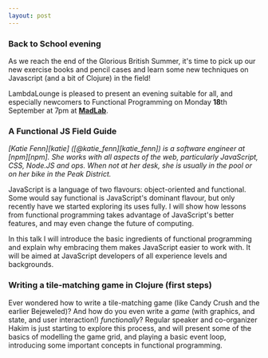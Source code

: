 ```yaml
---
layout: post
---
```

### Back to School evening

As we reach the end of the Glorious British Summer, it's time to
pick up our new exercise books and pencil cases and learn some
new techniques on Javascript (and a bit of Clojure) in the field!

LambdaLounge is pleased to present an evening suitable for
all, and especially newcomers to Functional Programming
on Monday **18**th September at 7pm at <b>[MadLab][MadLab]</b>.

### A Functional JS Field Guide

<i>
[Katie Fenn][katie] ([@katie_fenn][katie_fenn]) is a software engineer at
[npm][npm]. She works with all aspects of the web, particularly JavaScript, CSS,
Node.JS and ops. When not at her desk, she is usually in the pool or on her bike
in the Peak District.
</i>

JavaScript is a language of two flavours: object-oriented and functional. Some
would say functional is JavaScript's dominant flavour, but only recently have we
started exploring its uses fully. I will show how lessons from functional
programming takes advantage of JavaScript's better features, and may even change
the future of computing.

In this talk I will introduce the basic ingredients of functional programming
and explain why embracing them makes JavaScript easier to work with. It will be
aimed at JavaScript developers of all experience levels and backgrounds.

### Writing a tile-matching game in Clojure (first steps)

Ever wondered how to write a tile-matching game (like Candy Crush and the
earlier Bejeweled)?  And how do you even write a *game* (with graphics, and
state, and user interaction!) *functionally*?  Regular speaker and co-organizer
Hakim is just starting to explore this process, and will present some of the
basics of modelling the game grid, and playing a basic event loop, introducing
some important concepts in functional programming.

[katie_fenn]: https://twitter.com/katie_fenn
[katie]: http://www.katiefenn.co.uk/
[npm]: https://www.npmjs.com/
[MadLab]: https://madlab.org.uk/find-us/

